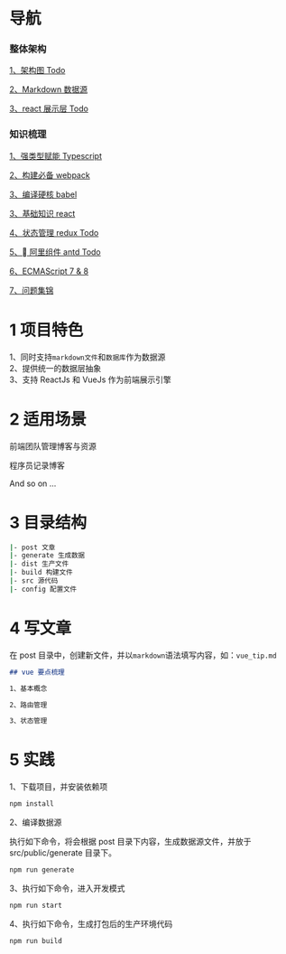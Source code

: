 # 导航

### 整体架构

[1、架构图 Todo]()

[2、Markdown 数据源](/docs/12-markdown.md)

[3、react 展示层 Todo]()

### 知识梳理

[1、强类型赋能 Typescript](/docs/18-typescript.md)

[2、构建必备 webpack](/docs/10-webpack.md)

[3、编译硬核 babel](/docs/15-babel.md)

[3、基础知识 react](/docs/17-react.md)

[4、状态管理 redux Todo]()

[5、 阿里组件 antd Todo]()

[6、ECMAScript 7 & 8](/docs/11-ecmascript.md)

[7、问题集锦](/docs/13-question.md)

# 1 项目特色

1、同时支持`markdown文件`和`数据库`作为数据源  
2、提供统一的数据层抽象  
3、支持 ReactJs 和 VueJs 作为前端展示引擎

# 2 适用场景

前端团队管理博客与资源

程序员记录博客

And so on ...

# 3 目录结构

```bash
|- post 文章
|- generate 生成数据
|- dist 生产文件
|- build 构建文件
|- src 源代码
|- config 配置文件
```

# 4 写文章

在 post 目录中，创建新文件，并以`markdown`语法填写内容，如：`vue_tip.md`

```md
## vue 要点梳理

1、基本概念

2、路由管理

3、状态管理
```

# 5 实践

1、下载项目，并安装依赖项

```bash
npm install
```

2、编译数据源

执行如下命令，将会根据 post 目录下内容，生成数据源文件，并放于 src/public/generate 目录下。

```bash
npm run generate
```

3、执行如下命令，进入开发模式

```bash
npm run start
```

4、执行如下命令，生成打包后的生产环境代码

```bash
npm run build
```
